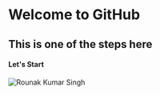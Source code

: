 # Welcome to GitHub
## This is one of the steps here
#### Let's Start


![Rounak Kumar Singh](https://github.com/Exp-Communicate-Using-Markdown-Cohort-1/series-communicate-using-markdown-rounakkumarsingh/assets/83368641/db90b29b-749d-4a69-a6a6-71d5c449753b)


